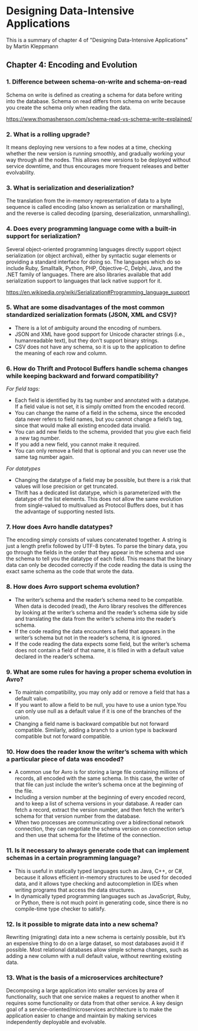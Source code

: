 # Designing Data-Intensive Applications 
This is a summary of chapter 4 of "Designing Data-Intensive Applications" by Martin Kleppmann

## Chapter 4: Encoding and Evolution

### 1. Difference between schema-on-write and schema-on-read
Schema on write is defined as creating a schema for data before writing into the database. Schema on read differs from schema on write because you create the schema only when reading the data. 

https://www.thomashenson.com/schema-read-vs-schema-write-explained/

### 2. What is a rolling upgrade?
It means deploying new versions to a few nodes at a time,
checking whether the new version is running smoothly, and gradually working
your way through all the nodes. This allows new versions to be deployed without
service downtime, and thus encourages more frequent releases and better evolvability.

### 3. What is serialization and deserialization?
The translation from the in-memory representation of data to a byte sequence is called encoding (also
known as serialization or marshalling), and the reverse is called decoding (parsing,
deserialization, unmarshalling).

### 4. Does every programming language come with a built-in support for serialization?
Several object-oriented programming languages directly support object serialization (or object archival), either by syntactic sugar elements or providing a standard interface for doing so. The languages which do so include Ruby, Smalltalk, Python, PHP, Objective-C, Delphi, Java, and the .NET family of languages. There are also libraries available that add serialization support to languages that lack native support for it.

https://en.wikipedia.org/wiki/Serialization#Programming_language_support

### 5. What are some disadvantages of the most common standardized serialization formats (JSON, XML and CSV)?
* There is a lot of ambiguity around the encoding of numbers.
* JSON and XML have good support for Unicode character strings (i.e., humanreadable
text), but they don’t support binary strings.
* CSV does not have any schema, so it is up to the application to define the meaning
of each row and column.

### 6. How do Thrift and Protocol Buffers handle schema changes while keeping backward and forward compatibility?
*For field tags:*
* Each field is identified by its tag number and annotated with a datatype. If a field
value is not set, it is simply omitted from the encoded record.
* You can change the name of a field in the schema, since the encoded data never refers to field names, but
you cannot change a field’s tag, since that would make all existing encoded data
invalid.
* You can add new fields to the schema, provided that you give each field a new tag
number.
* If you add a new field, you cannot make it required.
* You can only remove a field that is optional and you can never use the same tag number
again.

*For datatypes*
* Changing the datatype of a field may be possible, but there is a risk that values will lose precision or get truncated.
* Thrift has a dedicated list datatype, which is parameterized with the datatype of the
list elements. This does not allow the same evolution from single-valued to multivalued
as Protocol Buffers does, but it has the advantage of supporting nested lists.

### 7. How does Avro handle datatypes?
The encoding simply consists of values concatenated together. A
string is just a length prefix followed by UTF-8 bytes. To parse the binary data, you go through the fields in the order that they appear in
the schema and use the schema to tell you the datatype of each field. This means that
the binary data can only be decoded correctly if the code reading the data is using the
exact same schema as the code that wrote the data.

### 8. How does Avro support schema evolution?
* The writer’s schema and the reader’s schema need to be compatible. When data is decoded (read), the Avro library resolves the differences by looking at the writer’s schema and the
reader’s schema side by side and translating the data from the writer’s schema into
the reader’s schema.
* If the code reading the data encounters a field that appears in the
writer’s schema but not in the reader’s schema, it is ignored.
* If the code reading the data expects some field, but the writer’s schema does not contain a field of that name,
it is filled in with a default value declared in the reader’s schema.

### 9. What are some rules for having a proper schema evolution in Avro?
* To maintain compatibility, you may only add or remove a field that has a default
value.
* If you want to allow a field to be null, you have to use a
union type.You can only use null as a default value if
it is one of the branches of the union.
* Changing a field name is backward compatible but not forward compatible. Similarly, adding a branch to a union type is backward compatible
but not forward compatible.

### 10. How does the reader know the writer’s schema with which a particular piece of data was encoded?
* A common use for Avro is for storing a large file containing millions of records, all encoded with the same schema. In this case, the writer of that
file can just include the writer’s schema once at the beginning of the file.
* Including a version number at the beginning of every encoded record, and to keep a list of schema versions in your database. A reader can fetch a record, extract the version number, and then fetch the
writer’s schema for that version number from the database.
* When two processes are communicating over a bidirectional network connection,
they can negotiate the schema version on connection setup and then use
that schema for the lifetime of the connection.

### 11. Is it necessary to always generate code that can implement schemas in a certain programming language?
* This is useful in statically typed languages such as Java, C++, or C#,
because it allows efficient in-memory structures to be used for decoded data, and it
allows type checking and autocompletion in IDEs when writing programs that access
the data structures.
* In dynamically typed programming languages such as JavaScript, Ruby, or Python,
there is not much point in generating code, since there is no compile-time type
checker to satisfy.

### 12. Is it possible to migrate data into a new schema?
Rewriting (migrating) data into a new schema is certainly possible, but it’s an expensive
thing to do on a large dataset, so most databases avoid it if possible. Most relational
databases allow simple schema changes, such as adding a new column with a
null default value, without rewriting existing data.

### 13. What is the basis of a microservices architecture?
Decomposing a large application into smaller services by area of functionality, such that one service
makes a request to another when it requires some functionality or data from that
other service. A key design goal of a service-oriented/microservices architecture is to make the
application easier to change and maintain by making services independently deployable
and evolvable.





